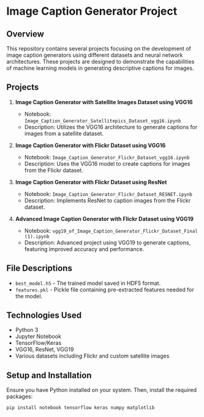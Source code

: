 # Image Caption Generator Project

## Overview
This repository contains several projects focusing on the development of image caption generators using different datasets and neural network architectures. These projects are designed to demonstrate the capabilities of machine learning models in generating descriptive captions for images.

## Projects
1. **Image Caption Generator with Satellite Images Dataset using VGG16**
   - Notebook: `Image_Caption_Generator_Satellitepics_Dataset_vgg16.ipynb`
   - Description: Utilizes the VGG16 architecture to generate captions for images from a satellite dataset.

2. **Image Caption Generator with Flickr Dataset using VGG16**
   - Notebook: `Image_Caption_Generator_Flickr_Dataset_vgg16.ipynb`
   - Description: Uses the VGG16 model to create captions for images from the Flickr dataset.

3. **Image Caption Generator with Flickr Dataset using ResNet**
   - Notebook: `Image_Caption_Generator_Flickr_Dataset_RESNET.ipynb`
   - Description: Implements ResNet to caption images from the Flickr dataset.

4. **Advanced Image Caption Generator with Flickr Dataset using VGG19**
   - Notebook: `vgg19_of_Image_Caption_Generator_Flickr_Dataset_Final (1).ipynb`
   - Description: Advanced project using VGG19 to generate captions, featuring improved accuracy and performance.

## File Descriptions
- `best_model.h5` - The trained model saved in HDF5 format.
- `features.pkl` - Pickle file containing pre-extracted features needed for the model.

## Technologies Used
- Python 3
- Jupyter Notebook
- TensorFlow/Keras
- VGG16, ResNet, VGG19
- Various datasets including Flickr and custom satellite images

## Setup and Installation
Ensure you have Python installed on your system. Then, install the required packages:
```bash
pip install notebook tensorflow keras numpy matplotlib
